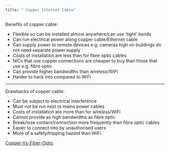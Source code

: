 ```yaml
---
title: " Copper Internet Cable"
--- 
```

Benefits of copper cable:

- Flexible so can be installed almost anywhere/can use ‘tight’ bends
- Can run electrical power along copper cable/Ethernet cable
- Can supply power to remote devices e.g. cameras high on buildings do not need separate power supply
- Costs of installation are less than for fibre optic cables
- NICs that use copper connections are cheaper to buy than those that use e.g. fibre optic
- Can provide higher bandwidths than wireless/WiFi
- Harder to hack into compared to WiFi

---

Drawbacks of copper cable:

- Can be subject to electrical interference
- Must not be run next to mains power cables
- Costs of installation are more than for wireless/WiFi
- Cannot provide as high bandwidths as fibre optic 
- Break/lose contact/connection more frequently than fibre optic cables
- Easier to connect into by unauthorised users
- More of a safety/tripping hazard than WiFi.

[Copper-Vs-Fiber-Optic](Others/Copper-Vs-Fiber-Optic.md)
